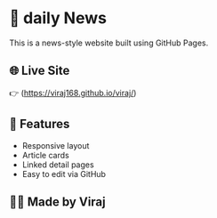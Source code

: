 # 📰 daily News

This is a news-style website built using GitHub Pages.

## 🌐 Live Site

👉 (https://viraj168.github.io/viraj/)

## 📄 Features

* Responsive layout
* Article cards
* Linked detail pages
* Easy to edit via GitHub

## 👨‍💻 Made by Viraj
